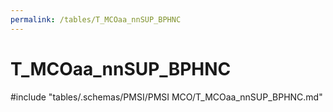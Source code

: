 ```yaml
---
permalink: /tables/T_MCOaa_nnSUP_BPHNC
---
```

# T_MCOaa_nnSUP_BPHNC
<!-- SPDX-License-Identifier: MPL-2.0 -->

<!-- ATTENTION : Ne pas supprimer ou modifier la ligne ci-dessous -->
#include "tables/.schemas/PMSI/PMSI MCO/T_MCOaa_nnSUP_BPHNC.md"
<!-- ATTENTION : Ne pas supprimer ou modifier la ligne ci-dessus -->
